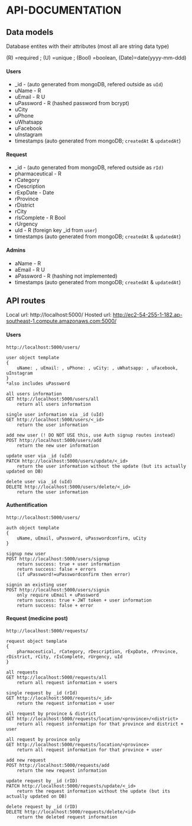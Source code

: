 # API-DOCUMENTATION

## Data models
Database entites with their attributes (most all are string data type)

\(R\) =required ; (U) =unique ; (Bool) =boolean, (Date)=date(yyyy-mm-ddd)
#### Users
- _id - (auto generated from mongoDB, refered outside as `uId`)
- uName - R
- uEmail - R U
- uPassword - R (hashed password from bcrypt)
- uCity
- uPhone
- uWhatsapp
- uFacebook
- uInstagram
- timestamps (auto generated from mongoDB; `createdAt` & `updatedAt`)
#### Request
- _id - (auto generated from mongoDB, refered outside as `rId)` 
- pharmaceutical - R
- rCategory
- rDescription
- rExpDate - Date
- rProvince
- rDistrict
- rCity
- rIsComplete - R Bool
- rUrgency
- uId - R (foreign key _id from `user`)
- timestamps (auto generated from mongoDB; `createdAt` & `updatedAt`)
#### Admins
- aName - R
- aEmail - R U
- aPassword - R (hashing not implemented)
- timestamps (auto generated from mongoDB; `createdAt` & `updatedAt`)

## API routes
Local url: http://localhost:5000/
Hosted url: http://ec2-54-255-1-182.ap-southeast-1.compute.amazonaws.com:5000/

#### Users
```
http://localhost:5000/users/

user object template
{
    uName: , uEmail: , uPhone: , uCity: , uWhatsapp: , uFacebook, uInstagram
}
*also includes uPassword

all users information
GET http://localhost:5000/users/all
    return all users information

single user information via _id (uId)
GET http://localhost:5000/users/<_id>
    return the user information

add new user (! DO NOT USE this, use Auth signup routes instead)
POST http://localhost:5000/users/add
    return the new user information

update user via _id (uId)
PATCH http://localhost:5000/users/update/<_id>
    return the user information without the update (but its actually updated on DB)

delete user via _id (uId)
DELETE http://localhost:5000/users/delete/<_id>
    return the user information
```

#### Authentification
```
http://localhost:5000/users/

auth object template
{
    uName, uEmail, uPassword, uPasswordconfirm, uCity
}

signup new user
POST http://localhost:5000/users/signup
    return success: true + user information
    return success: false + errors
    (if uPassword!=uPasswordconfirm then error)

signin an existing user
POST http://localhost:5000/users/signin
    only require uEmail + uPassword
    return success: true + JWT token + user information
    return success: false + error
```

#### Request (medicine post)
```
http://localhost:5000/requests/

request object template
{
    pharmaceutical, rCategory, rDescription, rExpDate, rProvince, rDistrict, rCity, rIsComplete, rUrgency, uId
}

all requests
GET http://localhost:5000/requests/all
    return all request information + users

single request by _id (rId)
GET http://localhost:5000/requests/<_id>
    return the request information + user

all request by province & district
GET http://localhost:5000/requests/location/<province>/<district>
    return all request informatipn for that province and district + user

all request by province only
GET http://localhost:5000/requests/location/<province>
    return all request information for that province + user

add new request
POST http://localhost:5000/requests/add
    return the new request information

update request by _id (rID)
PATCH http://localhost:5000/requests/update/<_id>
    return the request information without the update (but its actually updated on DB)

delete request by _id (rID)
DELETE http://localhost:5000/requests/delete/<id>
    return the deleted request information
```





